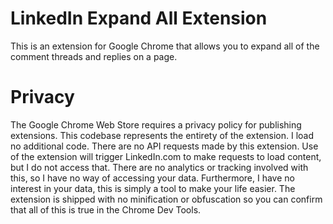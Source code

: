 # LinkedIn Expand All Extension
This is an extension for Google Chrome that allows you to expand all of the comment threads and replies on a page. 

# Privacy
The Google Chrome Web Store requires a privacy policy for publishing extensions. This codebase represents the entirety of the extension. I load no additional code. There are no API requests made by this extension. Use of the extension will trigger LinkedIn.com to make requests to load content, but I do not access that. There are no analytics or tracking involved with this, so I have no way of accessing your data. Furthermore, I have no interest in your data, this is simply a tool to make your life easier. The extension is shipped with no minification or obfuscation so you can confirm that all of this is true in the Chrome Dev Tools.
